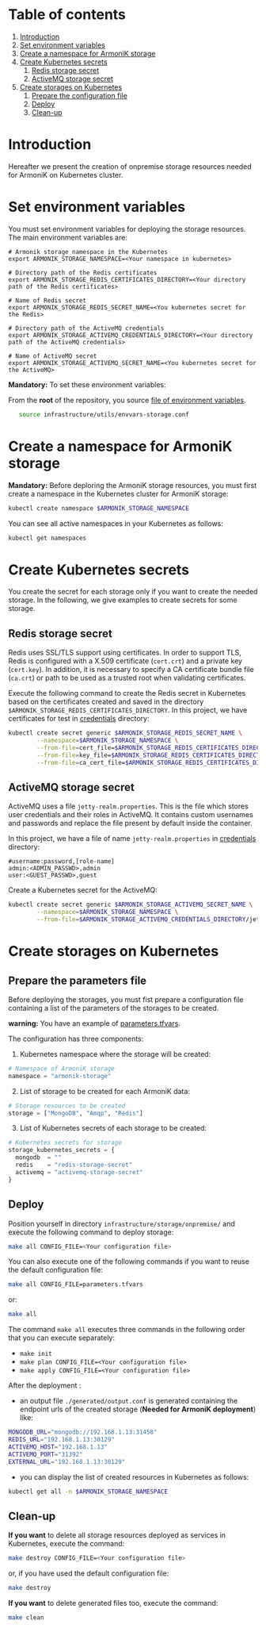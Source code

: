 # Table of contents

1. [Introduction](#introduction)
2. [Set environment variables](#set-environment-variables)
3. [Create a namespace for ArmoniK storage](#create-a-namespace-for-armonik-storage)
4. [Create Kubernetes secrets](#create-kubernetes-secrets)
    1. [Redis storage secret](#redis-storage-secret)
    2. [ActiveMQ storage secret](#activemq-storage-secret)
5. [Create storages on Kubernetes](#create-storages-on-kubernetes)
    1. [Prepare the configuration file](#prepare-the-configuration-file)
    2. [Deploy](#deploy)
    3. [Clean-up](#clean-up)

# Introduction

Hereafter we present the creation of onpremise storage resources needed for ArmoniK on Kubernetes cluster.

# Set environment variables

You must set environment variables for deploying the storage resources. The main environment variables are:

```buildoutcfg
# Armonik storage namespace in the Kubernetes
export ARMONIK_STORAGE_NAMESPACE=<Your namespace in kubernetes>

# Directory path of the Redis certificates
export ARMONIK_STORAGE_REDIS_CERTIFICATES_DIRECTORY=<Your directory path of the Redis certificates>
    
# Name of Redis secret
export ARMONIK_STORAGE_REDIS_SECRET_NAME=<You kubernetes secret for the Redis>

# Directory path of the ActiveMQ credentials
export ARMONIK_STORAGE_ACTIVEMQ_CREDENTIALS_DIRECTORY=<Your directory path of the ActiveMQ credentials>
    
# Name of ActiveMQ secret
export ARMONIK_STORAGE_ACTIVEMQ_SECRET_NAME=<You kubernetes secret for the ActiveMQ>
```

**Mandatory:** To set these environment variables:

From the **root** of the repository, you source [file of environment variables](../../utils/envvars-storage.conf).

```bash
   source infrastructure/utils/envvars-storage.conf
```

# Create a namespace for ArmoniK storage

**Mandatory:** Before deploring the ArmoniK storage resources, you must first create a namespace in the Kubernetes
cluster for ArmoniK storage:

```bash
kubectl create namespace $ARMONIK_STORAGE_NAMESPACE
```

You can see all active namespaces in your Kubernetes as follows:

```bash
kubectl get namespaces
```

# Create Kubernetes secrets

You create the secret for each storage only if you want to create the needed storage. In the following, we give examples
to create secrets for some storage.

## Redis storage secret

Redis uses SSL/TLS support using certificates. In order to support TLS, Redis is configured with a X.509
certificate (`cert.crt`) and a private key (`cert.key`). In addition, it is necessary to specify a CA certificate bundle
file (`ca.crt`) or path to be used as a trusted root when validating certificates.

Execute the following command to create the Redis secret in Kubernetes based on the certificates created and saved in
the directory `$ARMONIK_STORAGE_REDIS_CERTIFICATES_DIRECTORY`. In this project, we have certificates for test
in [credentials](../../security/credentials) directory:

```bash
kubectl create secret generic $ARMONIK_STORAGE_REDIS_SECRET_NAME \
        --namespace=$ARMONIK_STORAGE_NAMESPACE \
        --from-file=cert_file=$ARMONIK_STORAGE_REDIS_CERTIFICATES_DIRECTORY/cert.crt \
        --from-file=key_file=$ARMONIK_STORAGE_REDIS_CERTIFICATES_DIRECTORY/cert.key \
        --from-file=ca_cert_file=$ARMONIK_STORAGE_REDIS_CERTIFICATES_DIRECTORY/ca.crt
```

## ActiveMQ storage secret

ActiveMQ uses a file `jetty-realm.properties`. This is the file which stores user credentials and their roles in
ActiveMQ. It contains custom usernames and passwords and replace the file present by default inside the container.

In this project, we have a file of name `jetty-realm.properties` in [credentials](../../security/credentials) directory:

```text
#username:password,[role-name]
admin:<ADMIN_PASSWD>,admin
user:<GUEST_PASSWD>,guest
```

Create a Kubernetes secret for the ActiveMQ:

```bash
kubectl create secret generic $ARMONIK_STORAGE_ACTIVEMQ_SECRET_NAME \
        --namespace=$ARMONIK_STORAGE_NAMESPACE \
        --from-file=$ARMONIK_STORAGE_ACTIVEMQ_CREDENTIALS_DIRECTORY/jetty-realm.properties
```

# Create storages on Kubernetes

## Prepare the parameters file

Before deploying the storages, you must fist prepare a configuration file containing a list of the parameters of the
storages to be created.

**warning:** You have an example of [parameters.tfvars](./parameters.tfvars).

The configuration has three components:

1. Kubernetes namespace where the storage will be created:

```terraform
# Namespace of ArmoniK storage
namespace = "armonik-storage"
```

2. List of storage to be created for each ArmoniK data:

```terraform
# Storage resources to be created
storage = ["MongoDB", "Amqp", "Redis"]
```

3. List of Kubernetes secrets of each storage to be created:

```terraform
# Kubernetes secrets for storage
storage_kubernetes_secrets = {
  mongodb  = ""
  redis    = "redis-storage-secret"
  activemq = "activemq-storage-secret"
}
```

## Deploy

Position yourself in directory `infrastructure/storage/onpremise/` and execute the following command to deploy storage:

```bash
make all CONFIG_FILE=<Your configuration file> 
```

You can also execute one of the following commands if you want to reuse the default configuration file:

```bash
make all CONFIG_FILE=parameters.tfvars 
```

or:

```bash
make all
```

The command `make all` executes three commands in the following order that you can execute separately:

* `make init`
* `make plan CONFIG_FILE=<Your configuration file>`
* `make apply CONFIG_FILE=<Your configuration file>`

After the deployment :

* an output file `./generated/output.conf` is generated containing the endpoint urls of the created storage (**Needed for
  ArmoniK deployment**) like:

```bash
MONGODB_URL="mongodb://192.168.1.13:31458"
REDIS_URL="192.168.1.13:30129"
ACTIVEMQ_HOST="192.168.1.13"
ACTIVEMQ_PORT="31392"
EXTERNAL_URL="192.168.1.13:30129"
```

* you can display the list of created resources in Kubernetes as follows:

```bash
kubectl get all -n $ARMONIK_STORAGE_NAMESPACE
```

## Clean-up

**If you want** to delete all storage resources deployed as services in Kubernetes, execute the command:

```bash
make destroy CONFIG_FILE=<Your configuration file> 
```

or, if you have used the default configuration file:

```bash
make destroy
```

**If you want** to delete generated files too, execute the command:

```bash
make clean
```